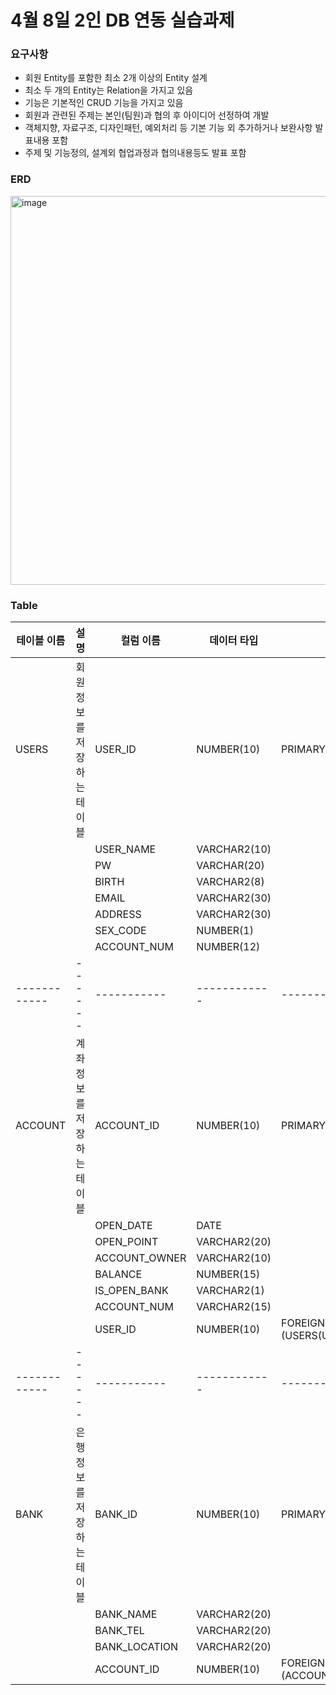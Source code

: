 # 4월 8일 2인 DB 연동 실습과제
### 요구사항

- 회원 Entity를 포함한 최소 2개 이상의 Entity 설계
- 최소 두 개의 Entity는 Relation을 가지고 있음
- 기능은 기본적인 CRUD 기능을 가지고 있음
- 회원과 관련된 주제는 본인(팀원)과 협의 후 아이디어 선정하여 개발
- 객체지향, 자료구조, 디자인패턴, 예외처리 등 기본 기능 외 추가하거나 보완사항 발표내용 포함
- 주제 및 기능정의, 설계외 협업과정과 협의내용등도 발표 포함

### ERD
<img width="622" alt="image" src="https://github.com/Jyebin/shinhan-academy/assets/108725996/aac658a2-f6b7-4f99-919e-66f0f680218d">

### Table
| 테이블 이름 | 설명 | 컬럼 이름 | 데이터 타입 | 제약 조건 |
|------------|------|-----------|------------|-----------|
| USERS      | 회원 정보를 저장하는 테이블 | USER_ID    | NUMBER(10) | PRIMARY KEY |
|            |                            | USER_NAME  | VARCHAR2(10) |            |
|            |                            | PW         | VARCHAR(20) |            |
|            |                            | BIRTH      | VARCHAR2(8) |            |
|            |                            | EMAIL      | VARCHAR2(30) |            |
|            |                            | ADDRESS    | VARCHAR2(30) |            |
|            |                            | SEX_CODE   | NUMBER(1) |            |
|            |                            | ACCOUNT_NUM | NUMBER(12) |            |
|------------|------|-----------|------------|-----------|
| ACCOUNT    | 계좌 정보를 저장하는 테이블 | ACCOUNT_ID | NUMBER(10) | PRIMARY KEY |
|            |                            | OPEN_DATE  | DATE |            |
|            |                            | OPEN_POINT | VARCHAR2(20) |            |
|            |                            | ACCOUNT_OWNER | VARCHAR2(10) |            |
|            |                            | BALANCE    | NUMBER(15) |            |
|            |                            | IS_OPEN_BANK | VARCHAR2(1) |            |
|            |                            | ACCOUNT_NUM | VARCHAR2(15) |            |
|            |                            | USER_ID    | NUMBER(10) | FOREIGN KEY (USERS(USER_ID)) |
|------------|------|-----------|------------|-----------|
| BANK       | 은행 정보를 저장하는 테이블 | BANK_ID    | NUMBER(10) | PRIMARY KEY |
|            |                            | BANK_NAME  | VARCHAR2(20) |            |
|            |                            | BANK_TEL   | VARCHAR2(20) |            |
|            |                            | BANK_LOCATION | VARCHAR2(20) |            |
|            |                            | ACCOUNT_ID | NUMBER(10) | FOREIGN KEY (ACCOUNT(ACCOUNT_ID)) |
